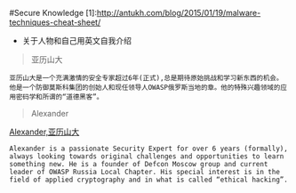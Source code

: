 #Secure Knowledge
[1]:http://antukh.com/blog/2015/01/19/malware-techniques-cheat-sheet/


* 关于人物和自己用英文自我介绍
> 亚历山大 

```
亚历山大是一个充满激情的安全专家超过6年(正式),总是期待原始挑战和学习新东西的机会。他是一个防御莫斯科集团的创始人和现任领导人OWASP俄罗斯当地的章。他的特殊兴趣领域的应用密码学和所谓的“道德黑客”。
```

>  Alexander
 
[Alexander,亚历山大](http://antukh.com/blog/2015/01/19/malware-techniques-cheat-sheet/
) 

```
Alexander is a passionate Security Expert for over 6 years (formally), always looking towards original challenges and opportunities to learn something new. He is a founder of Defcon Moscow group and current leader of OWASP Russia Local Chapter. His special interest is in the field of applied cryptography and in what is called “ethical hacking”. 
```


